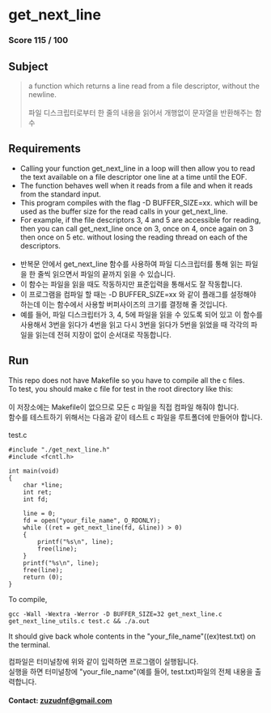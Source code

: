 # get_next_line
### Score 115 / 100
## Subject
> a function which returns a line read from a file descriptor, without the newline.
<br><br>
> 파일 디스크립터로부터 한 줄의 내용을 읽어서 개행없이 문자열을 반환해주는 함수

## Requirements
- Calling your function get_next_line in a loop will then allow you to read the text
available on a file descriptor one line at a time until the EOF.
- The function behaves well when it reads from a file and when it
reads from the standard input.
- This program compiles with the flag -D BUFFER_SIZE=xx. which will be used
as the buffer size for the read calls in your get_next_line.
- For example, if the file descriptors 3, 4 and 5 are accessible for reading, then you can call get_next_line once on 3, once on 4, once again on 3 then once on 5 etc. without losing the reading thread on each of the descriptors.
<br><br>
- 반복문 안에서 get_next_line 함수를 사용하여 파일 디스크립터를 통해 읽는 파일을 한 줄씩 읽으면서 파일의 끝까지 읽을 수 있습니다.
- 이 함수는 파일을 읽을 때도 작동하지만 표준입력을 통해서도 잘 작동합니다.
- 이 프로그램을 컴파일 할 때는 -D BUFFER_SIZE=xx 와 같이 플래그를 설정해야 하는데 이는 함수에서 사용할 버퍼사이즈의 크기를 결정해 줄 것입니다.
- 예를 들어, 파일 디스크립터가 3, 4, 5에 파일을 읽을 수 있도록 되어 있고 이 함수를 사용해서 3번을 읽다가 4번을 읽고 다시 3번을 읽다가 5번을 읽었을 때 각각의 파일을 읽는데 전혀 지장이 없이 순서대로 작동합니다. 

## Run
This repo does not have Makefile so you have to compile all the c files.<br>
To test, you should make c file for test in the root directory like this:<br><br>
이 저장소에는 Makefile이 없으므로 모든 c 파일을 직접 컴파일 해줘야 합니다.<br>
함수를 테스트하기 위해서는 다음과 같이 테스트 c 파일을 루트폴더에 만들어야 합니다.<br><br>
test.c
```
#include "./get_next_line.h"
#include <fcntl.h>

int main(void)
{
	char *line;
	int ret;
	int fd;

    line = 0;
	fd = open("your_file_name", O_RDONLY);
	while ((ret = get_next_line(fd, &line)) > 0)
	{
		printf("%s\n", line);
		free(line);
	}
	printf("%s\n", line);
	free(line);
	return (0);
}
```
To compile,
```
gcc -Wall -Wextra -Werror -D BUFFER_SIZE=32 get_next_line.c get_next_line_utils.c test.c && ./a.out
```
It should give back whole contents in the "your_file_name"((ex)test.txt) on the terminal.<br>

컴파일은 터미널창에 위와 같이 입력하면 프로그램이 실행됩니다. <br>
실행을 하면 터미널창에 "your_file_name"(예를 들어, test.txt)파일의 전체 내용을 출력합니다. <br>


#### Contact: zuzudnf@gmail.com